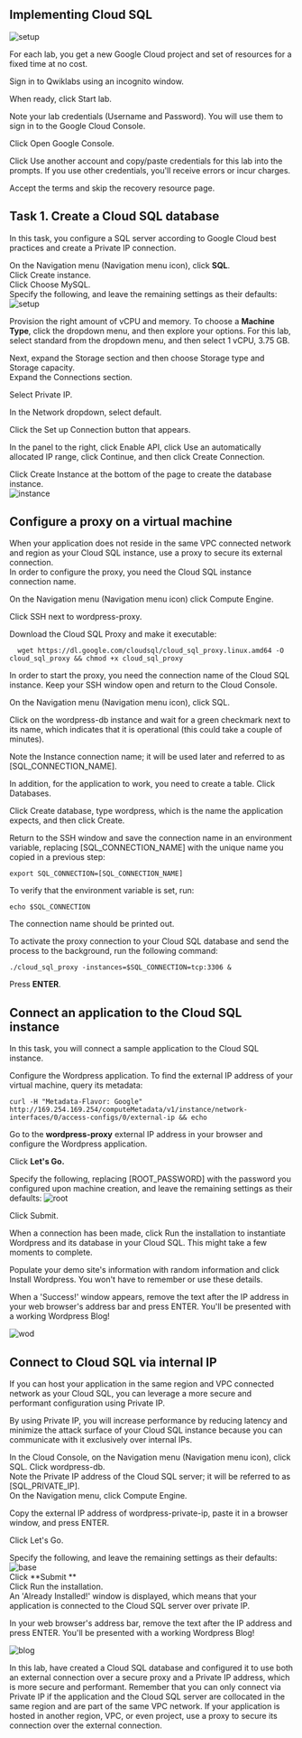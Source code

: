 ## Implementing Cloud SQL
![setup](./implementation.png)

For each lab, you get a new Google Cloud project and set of resources for a fixed time at no cost.

Sign in to Qwiklabs using an incognito window.

When ready, click Start lab.

Note your lab credentials (Username and Password). You will use them to sign in to the Google Cloud Console.

Click Open Google Console.

Click Use another account and copy/paste credentials for this lab into the prompts.
If you use other credentials, you'll receive errors or incur charges.

Accept the terms and skip the recovery resource page.

## Task 1. Create a Cloud SQL database
In this task, you configure a SQL server according to Google Cloud best practices and create a Private IP connection.

On the Navigation menu (Navigation menu icon), click **SQL**.<br>
Click Create instance.<br>
Click Choose MySQL.<br>
Specify the following, and leave the remaining settings as their defaults:<br>
![setup](./setup.png) <br>

Provision the right amount of vCPU and memory. To choose a **Machine Type**, click the dropdown menu, and then explore your options.
For this lab, select standard from the dropdown menu, and then select 1 vCPU, 3.75 GB. <br>

Next, expand the Storage section and then choose Storage type and Storage capacity. <br>
Expand the Connections section. <br>

Select Private IP.  <br>

In the Network dropdown, select default.  <br>

Click the Set up Connection button that appears.  <br>

In the panel to the right, click Enable API, click Use an automatically allocated IP range, click Continue, and then click Create Connection.  <br>

Click Create Instance at the bottom of the page to create the database instance.  <br>
![instance](./createinstance.png) <br>
## Configure a proxy on a virtual machine

When your application does not reside in the same VPC connected network and region as your Cloud SQL instance, use a proxy to secure its external connection.<br>
In order to configure the proxy, you need the Cloud SQL instance connection name. <br>

On the Navigation menu (Navigation menu icon) click Compute Engine. <br>

Click SSH next to wordpress-proxy. <br>

Download the Cloud SQL Proxy and make it executable: <br>

      wget https://dl.google.com/cloudsql/cloud_sql_proxy.linux.amd64 -O cloud_sql_proxy && chmod +x cloud_sql_proxy

In order to start the proxy, you need the connection name of the Cloud SQL instance. Keep your SSH window open and return to the Cloud Console. <br>

On the Navigation menu (Navigation menu icon), click SQL. <br>

Click on the wordpress-db instance and wait for a green checkmark next to its name, which indicates that it is operational (this could take a couple of minutes). <br>

Note the Instance connection name; it will be used later and referred to as [SQL_CONNECTION_NAME]. <br>

In addition, for the application to work, you need to create a table. Click Databases. <br>

Click Create database, type wordpress, which is the name the application expects, and then click Create. <br>

Return to the SSH window and save the connection name in an environment variable, replacing [SQL_CONNECTION_NAME] with the unique name you copied in a previous step: <br>

    export SQL_CONNECTION=[SQL_CONNECTION_NAME]
To verify that the environment variable is set, run:

    echo $SQL_CONNECTION
The connection name should be printed out.

To activate the proxy connection to your Cloud SQL database and send the process to the background, run the following command: <br>

    ./cloud_sql_proxy -instances=$SQL_CONNECTION=tcp:3306 &

Press **ENTER**.

## Connect an application to the Cloud SQL instance
In this task, you will connect a sample application to the Cloud SQL instance. <br>

Configure the Wordpress application. To find the external IP address of your virtual machine, query its metadata:

    curl -H "Metadata-Flavor: Google" http://169.254.169.254/computeMetadata/v1/instance/network-interfaces/0/access-configs/0/external-ip && echo

Go to the **wordpress-proxy** external IP address in your browser and configure the Wordpress application.

Click **Let's Go.**

Specify the following, replacing [ROOT_PASSWORD] with the password you configured upon machine creation, and leave the remaining settings as their defaults:
![root](./root.png) <br>

Click Submit. <br>

When a connection has been made, click Run the installation to instantiate Wordpress and its database in your Cloud SQL. This might take a few moments to complete. <br>

Populate your demo site's information with random information and click Install Wordpress. You won't have to remember or use these details. <br>

When a 'Success!' window appears, remove the text after the IP address in your web browser's address bar and press ENTER.
You'll be presented with a working Wordpress Blog!

![wod](./wod.png)

## Connect to Cloud SQL via internal IP
If you can host your application in the same region and VPC connected network as your Cloud SQL, you can leverage a more secure and performant configuration using Private IP. <br>

By using Private IP, you will increase performance by reducing latency and minimize the attack surface of your Cloud SQL instance because you can communicate with it exclusively over internal IPs. <br>

In the Cloud Console, on the Navigation menu (Navigation menu icon), click SQL.
Click wordpress-db. <br>
Note the Private IP address of the Cloud SQL server; it will be referred to as [SQL_PRIVATE_IP]. <br>
On the Navigation menu, click Compute Engine. <br>

Copy the external IP address of wordpress-private-ip, paste it in a browser window, and press ENTER. <br>

Click Let's Go. <br>

Specify the following, and leave the remaining settings as their defaults: <br>
![base](./base.png) <br>
Click **Submit **<br>
Click Run the installation. <br>
An 'Already Installed!' window is displayed, which means that your application is connected to the Cloud SQL server over private IP. <br>

In your web browser's address bar, remove the text after the IP address and press ENTER.
You'll be presented with a working Wordpress Blog! <br>

![blog](./blog.png)

In this lab,  have created a Cloud SQL database and configured it to use both an external connection over a secure proxy and a Private IP address, which is more secure and performant. Remember that you can only connect via Private IP if the application and the Cloud SQL server are collocated in the same region and are part of the same VPC network. If your application is hosted in another region, VPC, or even project, use a proxy to secure its connection over the external connection.